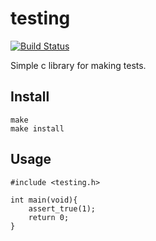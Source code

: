 # testing

[![Build Status](https://travis-ci.org/therickys93/testing.svg?branch=master)](https://travis-ci.org/therickys93/testing)

Simple c library for making tests.

## Install

```
make 
make install
```

## Usage

```
#include <testing.h>

int main(void){
    assert_true(1);
    return 0;
}
```